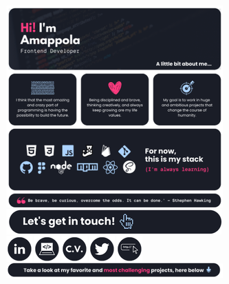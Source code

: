 [![Banner](./assets/banner.png)](https://github.com/amappola7/amappola-portfolio)
[![Contact](./assets/contact.png)](https://linktr.ee/amappola7)
[![LinkedIn](./assets/linkedin.png)](https://www.linkedin.com/in/ana-maria-porras-pinto-frontenddeveloper/)
[![Portfolio](./assets/portfolio.png)](https://amappola7.github.io/amappola-portfolio/)
[![C.V.](./assets/cv.png)](https://drive.google.com/file/d/1SZAI3zVSXyYMy7I_8m8r5xW_LjK27LEQ/view?usp=sharing)
[![Twitter](./assets/twitter.png)](https://twitter.com/amappola7)
[![Linktree](./assets/linktree.png)](https://linktr.ee/amappola7)
[![Projects](./assets/projectt.png)](https://github.com/amappola7/amappola-portfolio)
